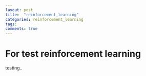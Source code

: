 ```yaml
---
layout: post
title:  "reinforcement_learning"
categories: reinforcement_learning
tags: 
comments: true
---
```


# For test reinforcement learning
testing..
